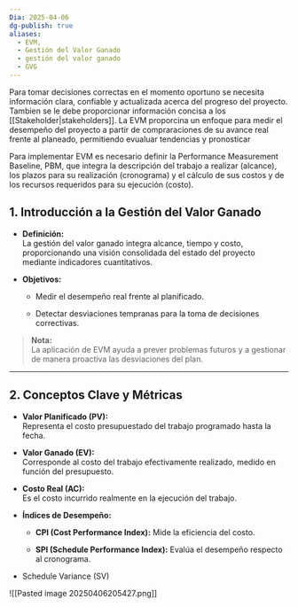 ```yaml
---
Dia: 2025-04-06
dg-publish: true
aliases:
  - EVM,
  - Gestión del Valor Ganado
  - gestión del valor ganado
  - GVG
---
```

Para tomar decisiones correctas en el momento oportuno se necesita información clara, confiable y actualizada acerca del progreso del proyecto. Tambien se le debe proporcionar información concisa a los [[Stakeholder|stakeholders]]. La EVM proporcina un enfoque para medir el desempeño del proyecto a partir de compraraciones de su avance real frente al planeado, permitiendo evualuar tendencias y pronosticar

Para implementar EVM es necesario definir la Performance Measurement Baseline, PBM, que integra la descripción del trabajo a realizar (alcance), los plazos para su realización (cronograma) y el cálculo de sus costos y de los recursos requeridos para su ejecución (costo).
## 1. Introducción a la Gestión del Valor Ganado

- **Definición:**  
    La gestión del valor ganado integra alcance, tiempo y costo, proporcionando una visión consolidada del estado del proyecto mediante indicadores cuantitativos.
    
- **Objetivos:**
    
    - Medir el desempeño real frente al planificado.
        
    - Detectar desviaciones tempranas para la toma de decisiones correctivas.
        

> **Nota:**  
> La aplicación de EVM ayuda a prever problemas futuros y a gestionar de manera proactiva las desviaciones del plan.

---

## 2. Conceptos Clave y Métricas

- **Valor Planificado (PV):**  
    Representa el costo presupuestado del trabajo programado hasta la fecha.
    
- **Valor Ganado (EV):**  
    Corresponde al costo del trabajo efectivamente realizado, medido en función del presupuesto.
    
- **Costo Real (AC):**  
    Es el costo incurrido realmente en la ejecución del trabajo.
    
- **Índices de Desempeño:**
    
    - **CPI (Cost Performance Index):** Mide la eficiencia del costo.
        
    - **SPI (Schedule Performance Index):** Evalúa el desempeño respecto al cronograma.
        
- Schedule Variance (SV)

![[Pasted image 20250406205427.png]]